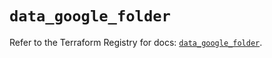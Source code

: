 # `data_google_folder`

Refer to the Terraform Registry for docs: [`data_google_folder`](https://registry.terraform.io/providers/hashicorp/google/6.11.0/docs/data-sources/folder).
